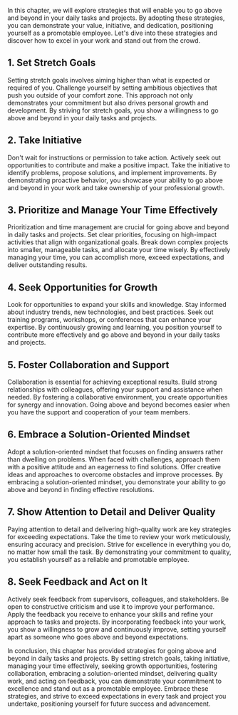 
In this chapter, we will explore strategies that will enable you to go above and beyond in your daily tasks and projects. By adopting these strategies, you can demonstrate your value, initiative, and dedication, positioning yourself as a promotable employee. Let's dive into these strategies and discover how to excel in your work and stand out from the crowd.

**1. Set Stretch Goals**
------------------------

Setting stretch goals involves aiming higher than what is expected or required of you. Challenge yourself by setting ambitious objectives that push you outside of your comfort zone. This approach not only demonstrates your commitment but also drives personal growth and development. By striving for stretch goals, you show a willingness to go above and beyond in your daily tasks and projects.

**2. Take Initiative**
----------------------

Don't wait for instructions or permission to take action. Actively seek out opportunities to contribute and make a positive impact. Take the initiative to identify problems, propose solutions, and implement improvements. By demonstrating proactive behavior, you showcase your ability to go above and beyond in your work and take ownership of your professional growth.

**3. Prioritize and Manage Your Time Effectively**
--------------------------------------------------

Prioritization and time management are crucial for going above and beyond in daily tasks and projects. Set clear priorities, focusing on high-impact activities that align with organizational goals. Break down complex projects into smaller, manageable tasks, and allocate your time wisely. By effectively managing your time, you can accomplish more, exceed expectations, and deliver outstanding results.

**4. Seek Opportunities for Growth**
------------------------------------

Look for opportunities to expand your skills and knowledge. Stay informed about industry trends, new technologies, and best practices. Seek out training programs, workshops, or conferences that can enhance your expertise. By continuously growing and learning, you position yourself to contribute more effectively and go above and beyond in your daily tasks and projects.

**5. Foster Collaboration and Support**
---------------------------------------

Collaboration is essential for achieving exceptional results. Build strong relationships with colleagues, offering your support and assistance when needed. By fostering a collaborative environment, you create opportunities for synergy and innovation. Going above and beyond becomes easier when you have the support and cooperation of your team members.

**6. Embrace a Solution-Oriented Mindset**
------------------------------------------

Adopt a solution-oriented mindset that focuses on finding answers rather than dwelling on problems. When faced with challenges, approach them with a positive attitude and an eagerness to find solutions. Offer creative ideas and approaches to overcome obstacles and improve processes. By embracing a solution-oriented mindset, you demonstrate your ability to go above and beyond in finding effective resolutions.

**7. Show Attention to Detail and Deliver Quality**
---------------------------------------------------

Paying attention to detail and delivering high-quality work are key strategies for exceeding expectations. Take the time to review your work meticulously, ensuring accuracy and precision. Strive for excellence in everything you do, no matter how small the task. By demonstrating your commitment to quality, you establish yourself as a reliable and promotable employee.

**8. Seek Feedback and Act on It**
----------------------------------

Actively seek feedback from supervisors, colleagues, and stakeholders. Be open to constructive criticism and use it to improve your performance. Apply the feedback you receive to enhance your skills and refine your approach to tasks and projects. By incorporating feedback into your work, you show a willingness to grow and continuously improve, setting yourself apart as someone who goes above and beyond expectations.

In conclusion, this chapter has provided strategies for going above and beyond in daily tasks and projects. By setting stretch goals, taking initiative, managing your time effectively, seeking growth opportunities, fostering collaboration, embracing a solution-oriented mindset, delivering quality work, and acting on feedback, you can demonstrate your commitment to excellence and stand out as a promotable employee. Embrace these strategies, and strive to exceed expectations in every task and project you undertake, positioning yourself for future success and advancement.
